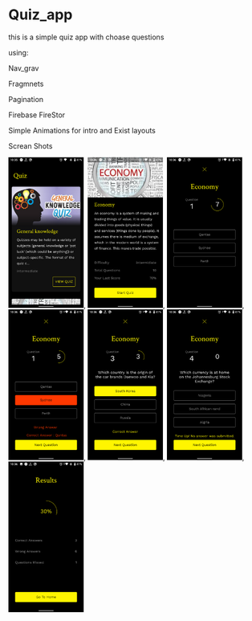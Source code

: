 # Quiz_app

this is a simple quiz app with choase questions

using:

Nav_grav

Fragmnets

Pagination

Firebase FireStor

Simple Animations for intro and Exist layouts


Screan Shots


<img src="images/Screenshot_20200403-223600.png" width="150" hight="20">,
<img src="images/Screenshot_20200403-223607.png" width="150" hight="20">,
<img src="images/Screenshot_20200403-223611.png" width="150" hight="20">,
<img src="images/Screenshot_20200403-223616.png" width="150" hight="20">,
<img src="images/Screenshot_20200403-223632.png" width="150" hight="20">,
<img src="images/Screenshot_20200403-223646.png" width="150" hight="20">,
<img src="images/Screenshot_20200403-223701.png" width="150" hight="20">
